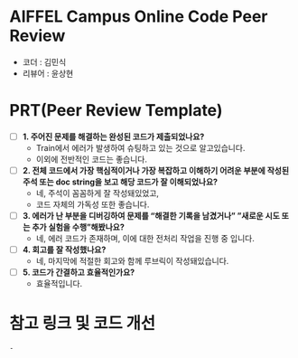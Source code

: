 # AIFFEL Campus Online Code Peer Review 
- 코더 : 김민식
- 리뷰어 : 윤상현


# PRT(Peer Review Template)
- [ ]  **1. 주어진 문제를 해결하는 완성된 코드가 제출되었나요?**
    -  Train에서 에러가 발생하여 슈팅하고 있는 것으로 알고있습니다.
    -  이외에 전반적인 코드는 좋습니다.
- [ ]  **2. 전체 코드에서 가장 핵심적이거나 가장 복잡하고 이해하기 어려운 부분에 작성된 
  주석 또는 doc string을 보고 해당 코드가 잘 이해되었나요?**
    - 네, 주석이 꼼꼼하게 잘 작성돼있었고,
    - 코드 자체의 가독성 또한 좋습니다.
- [ ]  **3. 에러가 난 부분을 디버깅하여 문제를 “해결한 기록을 남겼거나” 
  ”새로운 시도 또는 추가 실험을 수행”해봤나요?**
    - 네, 에러 코드가 존재하며, 이에 대한 전처리 작업을 진행 중 입니다.
- [ ]  **4. 회고를 잘 작성했나요?**
    - 네, 마지막에 적절한 회고와 함께 루브릭이 작성돼있습니다.
- [ ]  **5. 코드가 간결하고 효율적인가요?**
    - 효율적입니다.

# 참고 링크 및 코드 개선
```
-
```
